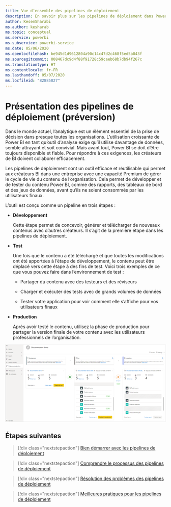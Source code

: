```yaml
---
title: Vue d’ensemble des pipelines de déploiement
description: En savoir plus sur les pipelines de déploiement dans Power BI
author: KesemSharabi
ms.author: kesharab
ms.topic: conceptual
ms.service: powerbi
ms.subservice: powerbi-service
ms.date: 05/06/2020
ms.openlocfilehash: be945d1d9612804a90c14c47d2c468f5ed5a843f
ms.sourcegitcommit: 008467dc9d4f88f91728c59caeb68b7db94f267c
ms.translationtype: HT
ms.contentlocale: fr-FR
ms.lasthandoff: 05/07/2020
ms.locfileid: "82885027"
---
```

# <a name="introduction-to-deployment-pipelines-preview"></a>Présentation des pipelines de déploiement (préversion)

Dans le monde actuel, l’analytique est un élément essentiel de la prise de décision dans presque toutes les organisations. L’utilisation croissante de Power BI en tant qu’outil d’analyse exige qu’il utilise davantage de données, semble attrayant et soit convivial. Mais avant tout, Power BI se doit d’être toujours disponible et fiable. Pour répondre à ces exigences, les créateurs de BI doivent collaborer efficacement.

Les pipelines de déploiement sont un outil efficace et réutilisable qui permet aux créateurs BI dans une entreprise avec une capacité Premium de gérer le cycle de vie du contenu de l’organisation. Cela permet de développer et de tester du contenu Power BI, comme des rapports, des tableaux de bord et des jeux de données, avant qu’ils ne soient consommés par les utilisateurs finaux.

L’outil est conçu comme un pipeline en trois étapes :

* **<a name="development"></a>Développement**
    
    Cette étape permet de concevoir, générer et télécharger de nouveaux contenus avec d’autres créateurs. Il s’agit de la première étape dans les pipelines de déploiement.

* **<a name="test"></a>Test**

    Une fois que le contenu a été téléchargé et que toutes les modifications ont été apportées à l’étape de développement, le contenu peut être déplacé vers cette étape à des fins de test. Voici trois exemples de ce que vous pouvez faire dans l’environnement de test :

    * Partager du contenu avec des testeurs et des réviseurs

    * Charger et exécuter des tests avec de grands volumes de données

    * Tester votre application pour voir comment elle s’affiche pour vos utilisateurs finaux

* **<a name="production"></a>Production**

    Après avoir testé le contenu, utilisez la phase de production pour partager la version finale de votre contenu avec les utilisateurs professionnels de l’organisation.

![pipelines de déploiement](media/deployment-pipelines-overview/deployment-pipelines.png)

## <a name="next-steps"></a>Étapes suivantes

>[!div class="nextstepaction"]
>[Bien démarrer avec les pipelines de déploiement](deployment-pipelines-get-started.md)

>[!div class="nextstepaction"]
>[Comprendre le processus des pipelines de déploiement](deployment-pipelines-process.md)

>[!div class="nextstepaction"]
>[Résolution des problèmes des pipelines de déploiement](deployment-pipelines-troubleshooting.md)

>[!div class="nextstepaction"]
>[Meilleures pratiques pour les pipelines de déploiement](deployment-pipelines-best-practices.md)